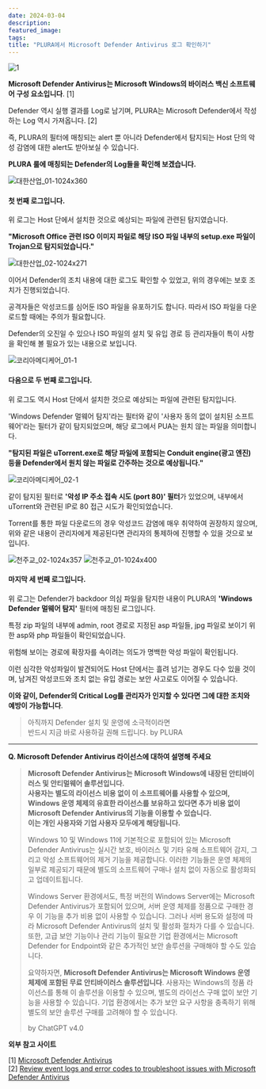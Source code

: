 ```yaml
---
date: 2024-03-04
description: 
featured_image: 
tags: 
title: "PLURA에서 Microsoft Defender Antivirus 로그 확인하기"
---
```


![1](https://github.com/user-attachments/assets/a86fa6bd-605a-46b4-83b2-e16889dc87d4)

**Microsoft Defender Antivirus는 Microsoft Windows의 바이러스 백신 소프트웨어 구성 요소입니다**. [1]

Defender 역시 실행 결과를 Log로 남기며, PLURA는 Microsoft Defender에서 작성하는 Log 역시 가져옵니다. [2]

즉, PLURA의 필터에 매칭되는 alert 뿐 아니라 Defender에서 탐지되는 Host 단의 악성 감염에 대한 alert도 받아보실 수 있습니다.

**PLURA 룰에 매칭되는 Defender의 Log들을 확인해 보겠습니다.**

![대한산업_01-1024x360](https://github.com/user-attachments/assets/c66faa41-45bb-42a8-af63-ee9de9dda521)

#### 첫 번째 로그입니다.
위 로그는 Host 단에서 설치한 것으로 예상되는 파일에 관련된 탐지였습니다.

**"Microsoft Office 관련 ISO 이미지 파일로 해당 ISO 파일 내부의 setup.exe 파일이 Trojan으로 탐지되었습니다."**


![대한산업_02-1024x271](https://github.com/user-attachments/assets/5752f1a2-d764-4a08-b353-e436c0401778)

이어서 Defender의 조치 내용에 대한 로그도 확인할 수 있었고, 위의 경우에는 보호 조치가 진행되었습니다.

공격자들은 악성코드를 심어둔 ISO 파일을 유포하기도 합니다. 따라서 ISO 파일을 다운로드할 때에는 주의가 필요합니다.

Defender의 오진일 수 있으나 ISO 파일의 설치 및 유입 경로 등 관리자들이 특이 사항을 확인해 볼 필요가 있는 내용으로 보입니다.

![코리아메디케어_01-1](https://github.com/user-attachments/assets/b11d0c20-271e-441a-b85e-8bac9fe48c96)

#### 다음으로 두 번째 로그입니다.
위 로그도 역시 Host 단에서 설치한 것으로 예상되는 파일에 관련된 탐지입니다.

'Windows Defender 멀웨어 탐지'라는 필터와 같이 '사용자 동의 없이 설치된 소프트웨어'라는 필터가 같이 탐지되었으며, 해당 로그에서 PUA는 원치 않는 파일을 의미합니다.

**"탐지된 파일은 uTorrent.exe로 해당 파일에 포함되는 Conduit engine(광고 엔진) 등을 Defender에서 원치 않는 파일로 간주하는 것으로 예상됩니다."**


![코리아메디케어_02-1](https://github.com/user-attachments/assets/1a5c3489-8de6-46bf-b4bb-138501025860)

같이 탐지된 필터로 **'악성 IP 주소 접속 시도 (port 80)' 필터**가 있었으며, 내부에서 uTorrent와 관련된 IP로 80 접근 시도가 확인되었습니다.

Torrent를 통한 파일 다운로드의 경우 악성코드 감염에 매우 취약하여 권장하지 않으며, 위와 같은 내용이 관리자에게 제공된다면 관리자의 통제하에 진행할 수 있을 것으로 보입니다.


![천주교_02-1024x357](https://github.com/user-attachments/assets/b0d3df15-7e15-4f91-abf2-3a3b9f843b5e)
![천주교_01-1024x400](https://github.com/user-attachments/assets/791169b2-3bf3-440d-98de-8e1d02c99018)

#### 마지막 세 번째 로그입니다.
위 로그는 Defender가 backdoor 의심 파일을 탐지한 내용이 PLURA의 **'Windows Defender 멀웨어 탐지'** 필터에 매칭된 로그입니다.

특정 zip 파일의 내부에 admin, root 경로로 지정된 asp 파일들, jpg 파일로 보이기 위한 asp와 php 파일들이 확인되었습니다.

위험해 보이는 경로에 확장자를 속이려는 의도가 명백한 악성 파일이 확인됩니다.

이런 심각한 악성파일이 발견되어도 Host 단에서는 흘려 넘기는 경우도 다수 있을 것이며, 남겨진 악성코드와 조치 없는 유입 경로는 보안 사고로도 이어질 수 있습니다.

**이와 같이, Defender의 Critical Log를 관리자가 인지할 수 있다면 그에 대한 조치와 예방이 가능합니다**.

> 아직까지 Defender 설치 및 운영에 소극적이라면  
> 반드시 지금 바로 사용하길 권해 드립니다. by PLURA

---

**Q. Microsoft Defender Antivirus 라이선스에 대하여 설명해 주세요**

> **Microsoft Defender Antivirus는 Microsoft Windows에 내장된 안티바이러스 및 안티멀웨어 솔루션입니다.**  
> **사용자는 별도의 라이선스 비용 없이 이 소프트웨어를 사용할 수 있으며, Windows 운영 체제의 유효한 라이선스를 보유하고 있다면 추가 비용 없이 Microsoft Defender Antivirus의 기능을 이용할 수 있습니다.**  
> **이는 개인 사용자와 기업 사용자 모두에게 해당됩니다.**
> 
> Windows 10 및 Windows 11에 기본적으로 포함되어 있는 Microsoft Defender Antivirus는 실시간 보호, 바이러스 및 기타 유해 소프트웨어 감지, 그리고 악성 소프트웨어의 제거 기능을 제공합니다. 이러한 기능들은 운영 체제의 일부로 제공되기 때문에 별도의 소프트웨어 구매나 설치 없이 자동으로 활성화되고 업데이트됩니다.
> 
> Windows Server 환경에서도, 특정 버전의 Windows Server에는 Microsoft Defender Antivirus가 포함되어 있으며, 서버 운영 체제를 정품으로 구매한 경우 이 기능을 추가 비용 없이 사용할 수 있습니다. 그러나 서버 용도와 설정에 따라 Microsoft Defender Antivirus의 설치 및 활성화 절차가 다를 수 있습니다. 또한, 고급 보안 기능이나 관리 기능이 필요한 기업 환경에서는 Microsoft Defender for Endpoint와 같은 추가적인 보안 솔루션을 구매해야 할 수도 있습니다.
> 
> 요약하자면, **Microsoft Defender Antivirus는 Microsoft Windows 운영 체제에 포함된 무료 안티바이러스 솔루션입니다**. 사용자는 Windows의 정품 라이선스를 통해 이 솔루션을 이용할 수 있으며, 별도의 라이선스 구매 없이 보안 기능을 사용할 수 있습니다. 기업 환경에서는 추가 보안 요구 사항을 충족하기 위해 별도의 보안 솔루션 구매를 고려해야 할 수 있습니다.
> 
> by ChatGPT v4.0

**외부 참고 사이트**

[1] [Microsoft Defender Antivirus](https://en.wikipedia.org/wiki/Microsoft_Defender_Antivirus)  
[2] [Review event logs and error codes to troubleshoot issues with Microsoft Defender Antivirus](https://learn.microsoft.com/en-us/microsoft-365/security/defender-endpoint/troubleshoot-microsoft-defender-antivirus?view=o365-worldwide)
